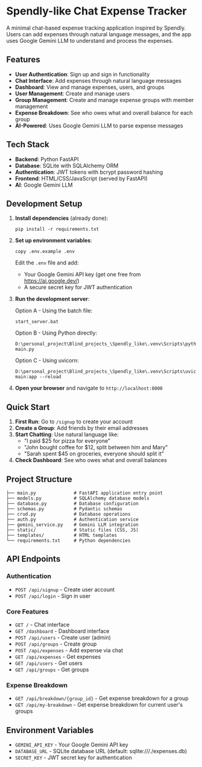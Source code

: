 # Spendly-like Chat Expense Tracker

A minimal chat-based expense tracking application inspired by Spendly. Users can add expenses through natural language messages, and the app uses Google Gemini LLM to understand and process the expenses.

## Features

- **User Authentication**: Sign up and sign in functionality
- **Chat Interface**: Add expenses through natural language messages
- **Dashboard**: View and manage expenses, users, and groups
- **User Management**: Create and manage users
- **Group Management**: Create and manage expense groups with member management
- **Expense Breakdown**: See who owes what and overall balance for each group
- **AI-Powered**: Uses Google Gemini LLM to parse expense messages

## Tech Stack

- **Backend**: Python FastAPI
- **Database**: SQLite with SQLAlchemy ORM
- **Authentication**: JWT tokens with bcrypt password hashing
- **Frontend**: HTML/CSS/JavaScript (served by FastAPI)
- **AI**: Google Gemini LLM

## Development Setup

1. **Install dependencies** (already done):
   ```
   pip install -r requirements.txt
   ```

2. **Set up environment variables**:
   ```
   copy .env.example .env
   ```
   Edit the `.env` file and add:
   - Your Google Gemini API key (get one free from https://ai.google.dev/)
   - A secure secret key for JWT authentication

3. **Run the development server**:
   
   Option A - Using the batch file:
   ```
   start_server.bat
   ```
   
   Option B - Using Python directly:
   ```
   D:\personal_project\Blind_projects_\Spendly_like\.venv\Scripts\python.exe main.py
   ```
   
   Option C - Using uvicorn:
   ```
   D:\personal_project\Blind_projects_\Spendly_like\.venv\Scripts\uvicorn.exe main:app --reload
   ```

4. **Open your browser** and navigate to `http://localhost:8000`

## Quick Start

1. **First Run**: Go to `/signup` to create your account
2. **Create a Group**: Add friends by their email addresses
3. **Start Chatting**: Use natural language like:
   - "I paid $25 for pizza for everyone"
   - "John bought coffee for $12, split between him and Mary"
   - "Sarah spent $45 on groceries, everyone should split it"
4. **Check Dashboard**: See who owes what and overall balances

## Project Structure

```
├── main.py              # FastAPI application entry point
├── models.py            # SQLAlchemy database models
├── database.py          # Database configuration
├── schemas.py           # Pydantic schemas
├── crud.py              # Database operations
├── auth.py              # Authentication service
├── gemini_service.py    # Gemini LLM integration
├── static/              # Static files (CSS, JS)
├── templates/           # HTML templates
└── requirements.txt     # Python dependencies
```

## API Endpoints

### Authentication
- `POST /api/signup` - Create user account
- `POST /api/login` - Sign in user

### Core Features
- `GET /` - Chat interface
- `GET /dashboard` - Dashboard interface
- `POST /api/users` - Create user (admin)
- `POST /api/groups` - Create group
- `POST /api/expenses` - Add expense via chat
- `GET /api/expenses` - Get expenses
- `GET /api/users` - Get users
- `GET /api/groups` - Get groups

### Expense Breakdown
- `GET /api/breakdown/{group_id}` - Get expense breakdown for a group
- `GET /api/my-breakdown` - Get expense breakdown for current user's groups

## Environment Variables

- `GEMINI_API_KEY` - Your Google Gemini API key
- `DATABASE_URL` - SQLite database URL (default: sqlite:///./expenses.db)
- `SECRET_KEY` - JWT secret key for authentication
